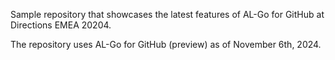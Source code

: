 Sample repository that showcases the latest features of AL-Go for GitHub at Directions EMEA 20204.

The repository uses AL-Go for GitHub (preview) as of November 6th, 2024.
